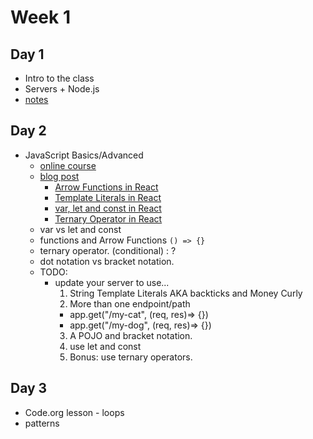 
# Week 1

## Day 1

* Intro to the class
* Servers + Node.js
* [notes](./notes/week1-notes.md#day-1)

## Day 2

* JavaScript Basics/Advanced
  * [online course](https://www.educative.io/courses/javascript-fundamentals-before-learning-react)
  * [blog post](https://www.robinwieruch.de/javascript-fundamentals-react-requirements/)
    * [Arrow Functions in React](https://www.robinwieruch.de/javascript-fundamentals-react-requirements/#arrow-functions-in-react)
    * [Template Literals in React](https://www.robinwieruch.de/javascript-fundamentals-react-requirements/#template-literals-in-react)
    * [var, let and const in React](https://www.robinwieruch.de/javascript-fundamentals-react-requirements/#var-let-and-const-in-react)
    * [Ternary Operator in React](https://www.robinwieruch.de/javascript-fundamentals-react-requirements/#ternary-operator-in-react)
  * var vs let and const
  * functions and Arrow Functions `() => {}`
  * ternary operator. (conditional) : ?
  * dot notation vs bracket notation.
  * TODO:
    * update your server to use...
      1. String Template Literals AKA backticks and Money Curly
      2. More than one endpoint/path
        * app.get("/my-cat", (req, res)=> {})
        * app.get("/my-dog", (req, res)=> {})
      3. A POJO and bracket notation.
      4. use let and const
      5. Bonus: use ternary operators.

## Day 3

* Code.org lesson - loops
* patterns
